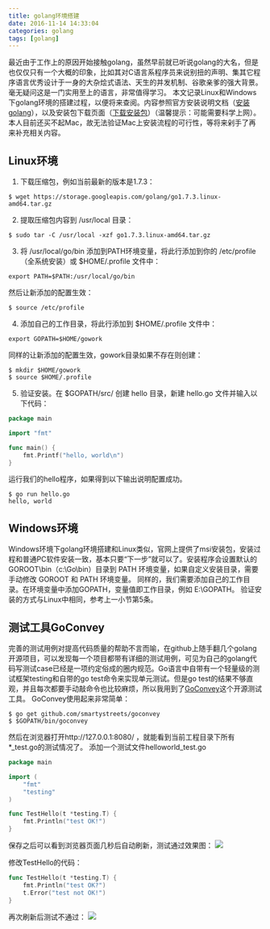```yaml
---
title: golang环境搭建
date: 2016-11-14 14:33:04
categories: golang
tags: [golang]
---
```


最近由于工作上的原因开始接触golang，虽然早前就已听说golang的大名，但是也仅仅只有一个大概的印象，比如其对C语言系程序员来说别扭的声明、集其它程序语言优秀设计于一身的大杂烩式语法、天生的并发机制、谷歌亲爹的强大背景。毫无疑问这是一门实用至上的语言，非常值得学习。
本文记录Linux和Windows下golang环境的搭建过程，以便将来查阅。内容参照官方安装说明文档（[安装golang][1]），以及安装包下载页面（[下载安装包][2]）（温馨提示：可能需要科学上网）。
本人目前还买不起Mac，故无法验证Mac上安装流程的可行性，等将来剁手了再来补充相关内容。

## Linux环境

1. 下载压缩包，例如当前最新的版本是1.7.3：
```
$ wget https://storage.googleapis.com/golang/go1.7.3.linux-amd64.tar.gz
```
2. 提取压缩包内容到 /usr/local 目录：
```
$ sudo tar -C /usr/local -xzf go1.7.3.linux-amd64.tar.gz
```
3. 将 /usr/local/go/bin 添加到PATH环境变量，将此行添加到你的 /etc/profile（全系统安装）或 $HOME/.profile 文件中：
```
export PATH=$PATH:/usr/local/go/bin
```
   然后让新添加的配置生效：
```
$ source /etc/profile
```
4. 添加自己的工作目录，将此行添加到 $HOME/.profile 文件中：
```
export GOPATH=$HOME/gowork
```
   同样的让新添加的配置生效，gowork目录如果不存在则创建：
```
$ mkdir $HOME/gowork
$ source $HOME/.profile
```
5. 验证安装。在 $GOPATH/src/ 创建 hello 目录，新建 hello.go 文件并输入以下代码：
``` go
package main

import "fmt"

func main() {
    fmt.Printf("hello, world\n")
}
```
  运行我们的hello程序，如果得到以下输出说明配置成功。
```
$ go run hello.go 
hello, world
```

## Windows环境
Windows环境下golang环境搭建和Linux类似，官网上提供了msi安装包，安装过程和普通PC软件安装一致，基本只要“下一步”就可以了。安装程序会设置默认的 GOROOT\bin（c:\Go\bin）目录到 PATH 环境变量，如果自定义安装目录，需要手动修改 GOROOT 和 PATH 环境变量。
同样的，我们需要添加自己的工作目录。在环境变量中添加GOPATH，变量值即工作目录，例如 E:\GOPATH。
验证安装的方式与Linux中相同，参考上一小节第5条。

## 测试工具GoConvey
完善的测试用例对提高代码质量的帮助不言而喻，在github上随手翻几个golang开源项目，可以发现每一个项目都带有详细的测试用例，可见为自己的golang代码写测试case已经是一项约定俗成的圈内规范。Go语言中自带有一个轻量级的测试框架testing和自带的go test命令来实现单元测试。但是go test的结果不够直观，并且每次都要手动敲命令也比较麻烦，所以我用到了[GoConvey][3]这个开源测试工具。
GoConvey使用起来非常简单：
```
$ go get github.com/smartystreets/goconvey
$ $GOPATH/bin/goconvey
```
然后在浏览器打开http://127.0.0.1:8080/ ，就能看到当前工程目录下所有*_test.go的测试情况了。
添加一个测试文件helloworld_test.go
``` go
package main

import (
    "fmt"
    "testing"
)

func TestHello(t *testing.T) {
    fmt.Println("test OK!")
}

```
保存之后可以看到浏览器页面几秒后自动刷新，测试通过效果图：
![](/images/20161207214519.png)

修改TestHello的代码：
``` go
func TestHello(t *testing.T) {
    fmt.Println("test OK?")
    t.Error("test not OK!")
}
```
再次刷新后测试不通过：
![](/images/20161207220023.png)


  [1]: https://golang.org/doc/install
  [2]: https://golang.org/dl/
  [3]: http://goconvey.co/